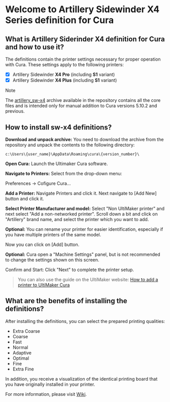 # Welcome to Artillery Sidewinder X4 Series definition for Cura

## What is Artillery Siderinder X4 definition for Cura and how to use it?

The definitions contain the printer settings necessary for proper operation with Cura. These settings apply to the following printers:
- [x] Artillery Sidewinder **X4 Pro** (including **S1** variant)
- [x] Artillery Sidewinder **X4 Plus** (including **S1** variant)

> [!NOTE]
> The [artillery_sw-x4](https://github.com/NOVAXIM/SW-X4-series-definition-for-Cura/releases/download/5.10.2-and-previous/artillery_sw-x4.zip) archive available in the repository contains all the core files and is intended only for manual addition to Cura versions 5.10.2 and previous.


## How to install sw-x4 definitions?

**Download and unpack archive:** You need to download the archive from the repository and unpack the contents to the following directory:

`c:\Users\{user_name}\AppData\Roaming\cura\{version_number}\`

**Open Cura:** Launch the Ultimaker Cura software.

**Navigate to Printers:** Select from the drop-down menu:

Preferences -> Cofigure Cura…

**Add a Printer:** Navigate Printers and click it. Next navigate to [Add New] button and click it.

**Select Printer Manufacturer and model:** Select "Non UltiMaker printer" and next select "Add a non-networked printer". Scroll down a bit and click on "Artillery" brand name, and select the printer which you want to add.

**Optional:** You can rename your printer for easier identification, especially if you have multiple printers of the same model.

Now you can click on [Add] button.

**Optional:** Cura open a "Machine Settings" panel, but is not recommended to change the settings shown on this screen.

Confirm and Start: Click "Next" to complete the printer setup.



> You can also use the guide on the UltiMaker website: [How to add a printer to UltiMaker Cura](https://support.makerbot.com/s/article/1667410775048)

## What are the benefits of installing the definitions?

After installing the definitions, you can select the prepared printing qualities:
- Extra Coarse
- Coarse
- Fast
- Normal
- Adaptive
- Optimal
- Fine
- Extra Fine

In addition, you receive a visualization of the identical printing board that you have originally installed in your printer.

For more information, please visit [Wiki](https://github.com/NOVAXIM/SW-X4-series-definition-for-Cura/wiki).

